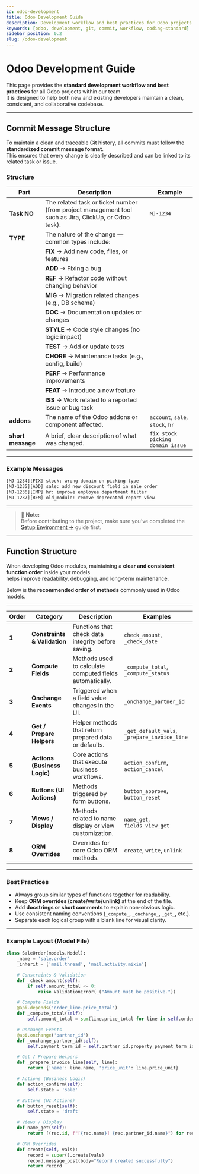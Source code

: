 ```yaml
---
id: odoo-development
title: Odoo Development Guide
description: Development workflow and best practices for Odoo projects — including Git usage, commit message conventions, coding standards, and contribution workflow.
keywords: [odoo, development, git, commit, workflow, coding-standard]
sidebar_position: 0.2
slug: /odoo-development
---
```


# Odoo Development Guide

This page provides the **standard development workflow and best practices** for all Odoo projects within our team.  
It is designed to help both new and existing developers maintain a clean, consistent, and collaborative codebase.

---

## Commit Message Structure

To maintain a clean and traceable Git history, all commits must follow the **standardized commit message format**.  
This ensures that every change is clearly described and can be linked to its related task or issue.

### Structure

| Part | Description | Example |
|------|--------------|----------|
| **Task NO** | The related task or ticket number (from project management tool such as Jira, ClickUp, or Odoo task). | `MJ-1234` |
| **TYPE** | The nature of the change — common types include: | |
| | **FIX** → Add new code, files, or features | |
| | **ADD** → Fixing a bug | |
| | **REF** → Refactor code without changing behavior | |
| | **MIG** → Migration related changes (e.g., DB schema) | |
| | **DOC** → Documentation updates or changes | |
| | **STYLE** → Code style changes (no logic impact) | |
| | **TEST** → Add or update tests | |
| | **CHORE** → Maintenance tasks (e.g., config, build) | |
| | **PERF** → Performance improvements | |
| | **FEAT** → Introduce a new feature | |
| | **ISS** → Work related to a reported issue or bug task | |
| **addons** | The name of the Odoo addons or component affected. | `account`, `sale`, `stock`, `hr` |
| **short message** | A brief, clear description of what was changed. | `fix stock picking domain issue` |

---

### Example Messages

```bash
[MJ-1234][FIX] stock: wrong domain on picking type
[MJ-1235][ADD] sale: add new discount field in sale order
[MJ-1236][IMP] hr: improve employee department filter
[MJ-1237][REM] old_module: remove deprecated report view
```

---

> 💬 **Note:**  
> Before contributing to the project, make sure you’ve completed the [Setup Environment →](./setup-environment.md) guide first.


---

## Function Structure

When developing Odoo modules, maintaining a **clear and consistent function order** inside your models  
helps improve readability, debugging, and long-term maintenance.  

Below is the **recommended order of methods** commonly used in Odoo models.

---

| **Order** | **Category** | **Description** | **Examples** |
|-----------|--------------|-----------------|---------------|
| **1** | **Constraints & Validation** | Functions that check data integrity before saving. | `check_amount`, `_check_date` |
| **2** | **Compute Fields** | Methods used to calculate computed fields automatically. | `_compute_total`, `_compute_status` |
| **3** | **Onchange Events** | Triggered when a field value changes in the UI. | `_onchange_partner_id` |
| **4** | **Get / Prepare Helpers** | Helper methods that return prepared data or defaults. | `_get_default_vals`, `_prepare_invoice_line` |
| **5** | **Actions (Business Logic)** | Core actions that execute business workflows. | `action_confirm`, `action_cancel` |
| **6** | **Buttons (UI Actions)** | Methods triggered by form buttons. | `button_approve`, `button_reset` |
| **7** | **Views / Display** | Methods related to name display or view customization. | `name_get`, `fields_view_get` |
| **8** | **ORM Overrides** | Overrides for core Odoo ORM methods. | `create`, `write`, `unlink` |

---

### Best Practices

- Always group similar types of functions together for readability.  
- Keep **ORM overrides (create/write/unlink)** at the end of the file.  
- Add **docstrings or short comments** to explain non-obvious logic.  
- Use consistent naming conventions (`_compute_`, `_onchange_`, `_get_`, etc.).  
- Separate each logical group with a blank line for visual clarity.

---

### Example Layout (Model File)

```python
class SaleOrder(models.Model):
    _name = 'sale.order'
    _inherit = ['mail.thread', 'mail.activity.mixin']

    # Constraints & Validation
    def _check_amount(self):
        if self.amount_total <= 0:
            raise ValidationError(_("Amount must be positive."))

    # Compute Fields
    @api.depends('order_line.price_total')
    def _compute_total(self):
        self.amount_total = sum(line.price_total for line in self.order_line)

    # Onchange Events
    @api.onchange('partner_id')
    def _onchange_partner_id(self):
        self.payment_term_id = self.partner_id.property_payment_term_id

    # Get / Prepare Helpers
    def _prepare_invoice_line(self, line):
        return {'name': line.name, 'price_unit': line.price_unit}

    # Actions (Business Logic)
    def action_confirm(self):
        self.state = 'sale'

    # Buttons (UI Actions)
    def button_reset(self):
        self.state = 'draft'

    # Views / Display
    def name_get(self):
        return [(rec.id, f"[{rec.name}] {rec.partner_id.name}") for rec in self]

    # ORM Overrides
    def create(self, vals):
        record = super().create(vals)
        record.message_post(body="Record created successfully")
        return record
